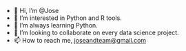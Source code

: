 - 👋 Hi, I’m @Jose
- 👀 I’m interested in Python and R tools.
- 🌱 I’m always learning Python.
- 💞️ I’m looking to collaborate on every data science project.
- 📫 How to reach me, joseandteam@gmail.com

<!---
Jose9630/Jose9630 is a ✨ special ✨ repository because its `README.md` (this file) appears on your GitHub profile.
You can click the Preview link to take a look at your changes.
--->
